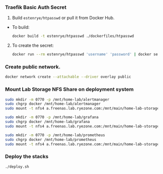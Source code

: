 ### Traefik Basic Auth Secret

1. Build `estenrye/htpasswd` or pull it from Docker Hub.

  - To build: 
  
    ```bash
    docker build -t estenrye/htpasswd ./dockerfiles/htpasswd
    ```

2. To create the secret:

   ```bash
   docker run --rm estenrye/htpasswd 'username' 'password' | docker secret create traefik_usersfile -
   ```

### Create public network.

```bash
docker network create --attachable --driver overlay public
```

### Mount Lab Storage NFS Share on deployment system

```bash
sudo mkdir -m 0770 -p /mnt/home-lab/alertmanager
sudo chgrp docker /mnt/home-lab/alertmanager
sudo mount -t nfs4 a.freenas.lab.ryezone.com:/mnt/main/home-lab-storage/alertmanager /mnt/home-lab/alertmanager

sudo mkdir -m 0770 -p /mnt/home-lab/grafana
sudo chgrp docker /mnt/home-lab/grafana
sudo mount -t nfs4 a.freenas.lab.ryezone.com:/mnt/main/home-lab-storage/grafana /mnt/home-lab/grafana

sudo mkdir -m 0770 -p /mnt/home-lab/prometheus
sudo chgrp docker /mnt/home-lab/prometheus
sudo mount -t nfs4 a.freenas.lab.ryezone.com:/mnt/main/home-lab-storage/prometheus /mnt/home-lab/prometheus
```

### Deploy the stacks
```bash
./deploy.sh
```